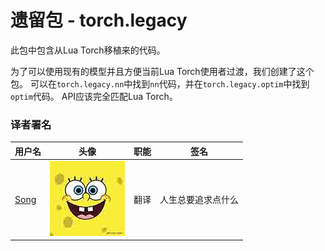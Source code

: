

# 遗留包 - torch.legacy

此包中包含从Lua Torch移植来的代码。

为了可以使用现有的模型并且方便当前Lua Torch使用者过渡，我们创建了这个包。 可以在`torch.legacy.nn`中找到`nn`代码，并在`torch.legacy.optim`中找到`optim`代码。 API应该完全匹配Lua Torch。

### 译者署名

| 用户名 | 头像 | 职能 | 签名 |
| --- | --- | --- | --- |
| [Song](https://ptorch.com) | ![](img/2018033000352689884.jpeg) | 翻译 | 人生总要追求点什么 |

